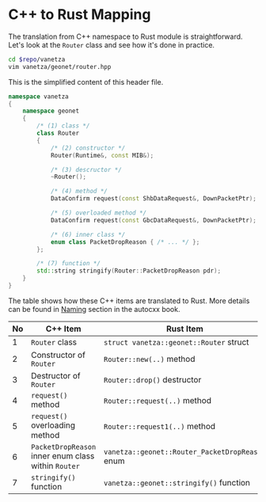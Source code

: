 # C++ to Rust Mapping

The translation from C++ namespace to Rust module is straightforward.
Let's look at the `Router` class and see how it's done in practice.

```bash
cd $repo/vanetza
vim vanetza/geonet/router.hpp
```

This is the simplified content of this header file.

```c++
namespace vanetza
{
    namespace geonet
    {
        /* (1) class */
        class Router
        {
            /* (2) constructor */
            Router(Runtime&, const MIB&);

            /* (3) descructor */
            ~Router();

            /* (4) method */
            DataConfirm request(const ShbDataRequest&, DownPacketPtr);

            /* (5) overloaded method */
            DataConfirm request(const GbcDataRequest&, DownPacketPtr);

            /* (6) inner class */
            enum class PacketDropReason { /* ... */ };
        };

        /* (7) function */
        std::string stringify(Router::PacketDropReason pdr);
    }
}
```

The table shows how these C++ items are translated to Rust. More
details can be found in
[Naming](https://google.github.io/autocxx/naming.html) section in the
autocxx book.

| No | C++ Item                                            | Rust Item                                       |
|----|-----------------------------------------------------|-------------------------------------------------|
| 1  | `Router` class                                      | `struct vanetza::geonet::Router` struct         |
| 2  | Constructor of `Router`                             | `Router::new(..)` method                        |
| 3  | Destructor of `Router`                              | `Router::drop()` destructor                     |
| 4  | `request()` method                                  | `Router::request(..)` method                    |
| 5  | `request()` overloading method                      | `Router::request1(..)` method                   |
| 6  | `PacketDropReason` inner enum class within `Router` | `vanetza::geonet::Router_PacketDropReason` enum |
| 7  | `stringify()` function                              | `vanetza::geonet::stringify()` function         |


